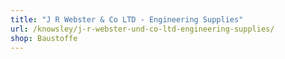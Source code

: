 ```yaml
---
title: "J R Webster & Co LTD - Engineering Supplies"
url: /knowsley/j-r-webster-und-co-ltd-engineering-supplies/
shop: Baustoffe
---
```

